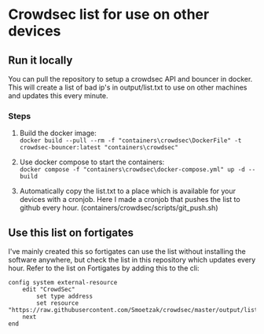 # Crowdsec list for use on other devices
## Run it locally
You can pull the repository to setup a crowdsec API and bouncer in docker.
This will create a list of bad ip's in output/list.txt to use on other machines and updates this every minute.

### Steps
 
1) Build the docker image:   
```docker build --pull --rm -f "containers\crowdsec\DockerFile" -t crowdsec-bouncer:latest "containers\crowdsec" ```    


 
2) Use docker compose to start the containers:    
```docker compose -f "containers\crowdsec\docker-compose.yml" up -d --build```


3) Automatically copy the list.txt to a place which is available for your devices with a cronjob.
   Here I made a cronjob that pushes the list to github every hour. (containers/crowdsec/scripts/git_push.sh)

## Use this list on fortigates
I've mainly created this so fortigates can use the list without installing the software anywhere, but check the list in this repository which updates every hour.
Refer to the list on Fortigates by adding this to the cli:
```
config system external-resource
    edit "CrowdSec"
        set type address
        set resource "https://raw.githubusercontent.com/Smoetzak/crowdsec/master/output/list.txt"
    next
end
```
